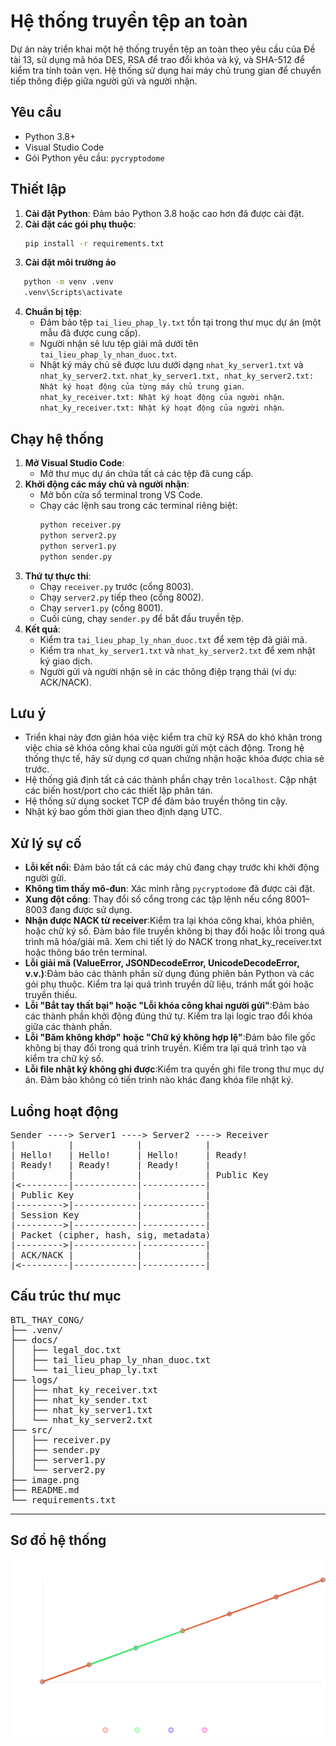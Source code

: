 # Hệ thống truyền tệp an toàn

Dự án này triển khai một hệ thống truyền tệp an toàn theo yêu cầu của Đề tài 13, sử dụng mã hóa DES, RSA để trao đổi khóa và ký, và SHA-512 để kiểm tra tính toàn vẹn. Hệ thống sử dụng hai máy chủ trung gian để chuyển tiếp thông điệp giữa người gửi và người nhận.

## Yêu cầu
- Python 3.8+
- Visual Studio Code
- Gói Python yêu cầu: `pycryptodome`

## Thiết lập
1. **Cài đặt Python**: Đảm bảo Python 3.8 hoặc cao hơn đã được cài đặt.
2. **Cài đặt các gói phụ thuộc**:
   ```bash
   pip install -r requirements.txt
   ```
3. **Cài đặt môi trường ảo**
```bash
   python -m venv .venv
   .venv\Scripts\activate
```

4. **Chuẩn bị tệp**:
   - Đảm bảo tệp `tai_lieu_phap_ly.txt` tồn tại trong thư mục dự án (một mẫu đã được cung cấp).
   - Người nhận sẽ lưu tệp giải mã dưới tên `tai_lieu_phap_ly_nhan_duoc.txt`.
   - Nhật ký máy chủ sẽ được lưu dưới dạng 
   `nhat_ky_server1.txt` và `nhat_ky_server2.txt`.
   `nhat_ky_server1.txt, nhat_ky_server2.txt: Nhật ký hoạt động của từng máy chủ trung gian`.
   `nhat_ky_receiver.txt: Nhật ký hoạt động của người nhận`.
   `nhat_ky_receiver.txt: Nhật ký hoạt động của người nhận`.

## Chạy hệ thống
1. **Mở Visual Studio Code**:
   - Mở thư mục dự án chứa tất cả các tệp đã cung cấp.
2. **Khởi động các máy chủ và người nhận**:
   - Mở bốn cửa sổ terminal trong VS Code.
   - Chạy các lệnh sau trong các terminal riêng biệt:
     ```bash
     python receiver.py
     python server2.py
     python server1.py
     python sender.py
     ```
3. **Thứ tự thực thi**:
   - Chạy `receiver.py` trước (cổng 8003).
   - Chạy `server2.py` tiếp theo (cổng 8002).
   - Chạy `server1.py` (cổng 8001).
   - Cuối cùng, chạy `sender.py` để bắt đầu truyền tệp.
4. **Kết quả**:
   - Kiểm tra `tai_lieu_phap_ly_nhan_duoc.txt` để xem tệp đã giải mã.
   - Kiểm tra `nhat_ky_server1.txt` và `nhat_ky_server2.txt` để xem nhật ký giao dịch.
   - Người gửi và người nhận sẽ in các thông điệp trạng thái (ví dụ: ACK/NACK).

## Lưu ý
- Triển khai này đơn giản hóa việc kiểm tra chữ ký RSA do khó khăn trong việc chia sẻ khóa công khai của người gửi một cách động. Trong hệ thống thực tế, hãy sử dụng cơ quan chứng nhận hoặc khóa được chia sẻ trước.
- Hệ thống giả định tất cả các thành phần chạy trên `localhost`. Cập nhật các biến host/port cho các thiết lập phân tán.
- Hệ thống sử dụng socket TCP để đảm bảo truyền thông tin cậy.
- Nhật ký bao gồm thời gian theo định dạng UTC.

## Xử lý sự cố
- **Lỗi kết nối**: Đảm bảo tất cả các máy chủ đang chạy trước khi khởi động người gửi.
- **Không tìm thấy mô-đun**: Xác minh rằng `pycryptodome` đã được cài đặt.
- **Xung đột cổng**: Thay đổi số cổng trong các tập lệnh nếu cổng 8001–8003 đang được sử dụng.
- **Nhận được NACK từ receiver**:Kiểm tra lại khóa công khai, khóa phiên, hoặc chữ ký số.
Đảm bảo file truyền không bị thay đổi hoặc lỗi trong quá trình mã hóa/giải mã.
Xem chi tiết lý do NACK trong nhat_ky_receiver.txt hoặc thông báo trên terminal.
- **Lỗi giải mã (ValueError, JSONDecodeError, UnicodeDecodeError, v.v.)**:Đảm bảo các thành phần sử dụng đúng phiên bản Python và các gói phụ thuộc.
Kiểm tra lại quá trình truyền dữ liệu, tránh mất gói hoặc truyền thiếu.
- **Lỗi "Bắt tay thất bại" hoặc "Lỗi khóa công khai người gửi"**:Đảm bảo các thành phần khởi động đúng thứ tự.
Kiểm tra lại logic trao đổi khóa giữa các thành phần.
- **Lỗi "Băm không khớp" hoặc "Chữ ký không hợp lệ"**:Đảm bảo file gốc không bị thay đổi trong quá trình truyền.
Kiểm tra lại quá trình tạo và kiểm tra chữ ký số.
- **Lỗi file nhật ký không ghi được**:Kiểm tra quyền ghi file trong thư mục dự án.
Đảm bảo không có tiến trình nào khác đang khóa file nhật ký.

## Luồng hoạt động
<pre>
Sender ----> Server1 ----> Server2 ----> Receiver
|          |            |            |
| Hello!   | Hello!     | Hello!     | Ready!
| Ready!   | Ready!     | Ready!     |
|          |            |            | Public Key
|<---------|------------|------------|
| Public Key            |            |
|--------->|------------|------------|
| Session Key           |            |
|--------->|------------|------------|
| Packet (cipher, hash, sig, metadata)
|--------->|------------|------------|
| ACK/NACK |            |            |
|<---------|------------|------------|
</pre>

## Cấu trúc thư mục
<pre>
BTL_THAY_CONG/
├── .venv/
├── docs/
│   ├── legal_doc.txt
│   ├── tai_lieu_phap_ly_nhan_duoc.txt
│   └── tai_lieu_phap_ly.txt
├── logs/
│   ├── nhat_ky_receiver.txt
│   ├── nhat_ky_sender.txt
│   ├── nhat_ky_server1.txt
│   └── nhat_ky_server2.txt
├── src/
│   ├── receiver.py
│   ├── sender.py
│   ├── server1.py
│   └── server2.py
├── image.png
├── README.md
└── requirements.txt
</pre>
---

## Sơ đồ hệ thống
<img src="image.png" />